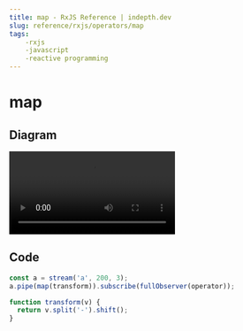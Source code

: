 ```yaml
---
title: map - RxJS Reference | indepth.dev
slug: reference/rxjs/operators/map
tags:
    -rxjs 
    -javascript 
    -reactive programming
---
```


# map

## Diagram

<video>
    <source src="https://images.indepth.dev/references/rxjs/map.mp4" type="video/mp4">
</video>

## Code

```javascript
const a = stream('a', 200, 3);
a.pipe(map(transform)).subscribe(fullObserver(operator));

function transform(v) {
  return v.split('-').shift();
}
```
